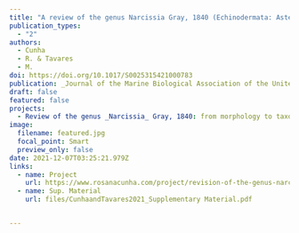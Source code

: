```yaml
---
title: "A review of the genus Narcissia Gray, 1840 (Echinodermata: Asteroidea: Ophidiasteridae)"
publication_types:
  - "2"
authors:
  - Cunha
  - R. & Tavares
  - M. 
doi: https://doi.org/10.1017/S0025315421000783
publication: _Journal of the Marine Biological Association of the United Kingdom_
draft: false
featured: false
projects:
  - Review of the genus _Narcissia_ Gray, 1840: from morphology to taxonomy
image:
  filename: featured.jpg
  focal_point: Smart
  preview_only: false
date: 2021-12-07T03:25:21.979Z
links:
  - name: Project
    url: https://www.rosanacunha.com/project/revision-of-the-genus-narcissia-gray-1840-echinodermata-asteroidea-ophidiasteridae-from-morphology-to-taxonomy/
  - name: Sup. Material
    url: files/CunhaandTavares2021_Supplementary Material.pdf


---
```

